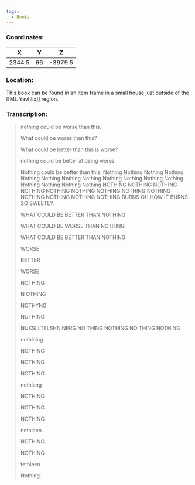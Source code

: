 ```yaml
---
tags:
  - Books
---
```


### Coordinates:
| **X** | **Y**| **Z** |
|:-----:|:----:|:-----:|
|2344.5  |66   |-3979.5  |

### Location:
This book can be found in an item frame in a small house just outside of the [[Mt. Yavhlix]] region. 

### Transcription:
> nothing could be worse than this.
>
> What could be worse than this?
>
> What could be better than this is worse?
>
> nothing could be better at being worse.
>
> Nothing could be better than this.
> Nothing
> Nothing
Nothing
Nothing
Nothing
Nothing
Nothing
Nothing
Nothing
Nothing
Nothing
Nothing
Nothing
Nothing
Nothing
Nothing
NOTHING
NOTHING
NOTHING
NOTHING
NOTHING
NOTHING
NOTHING
NOTHING
NOTHING
NOTHING
NOTHING
NOTHING
NOTHING BURNS
OH HOW IT BURNS SO SWEETLY.
>
> WHAT COULD BE BETTER THAN NOTHING
>
> WHAT COULD BE WORSE THAN NOTHING
>
> WHAT COULD BE BETTER THAN NOTHING
>
> WORSE
>
> BETTER
>
> WORSE
>
> NOTHING
>
> N OTHING
>
> NOTHYNG
>
> NUTHING
>
> NUKSLLTELSHNINERG
NO THING
NOTHING
NO THING
NOTHING
>
> nothlaing
>
> NOTHING
>
> NOTHING
>
> NOTHING
>
> nethlang
>
> NOTHING
>
> NOTHING
>
> NOTHING
>
> nethlaen
>
> NOTHING
>
> NOTHING
>
> tethlaen
>
> Nothing.

